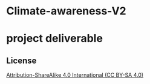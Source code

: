 # Climate-awareness-V2

# project deliverable 





## License 

[Attribution-ShareAlike 4.0 International (CC BY-SA 4.0)](https://creativecommons.org/licenses/by-sa/4.0/)
